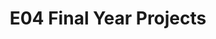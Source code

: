 ---
layout: project_batch
title: E04 Final Year Projects
permalink: /4yp/e04
has_children: true
parent: Final Year Projects
batch: e04

default_thumb_image: /data/categories/4yp/thumbnail.jpg
description: This section contains the Final Year Projects done by students as a part of CO421 & CO 425 in their final year
---